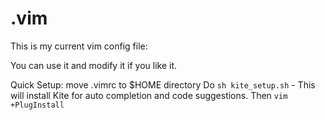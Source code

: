# .vim
This is my current vim config file:

You can use it and modify it if you like it.

Quick Setup:
move .vimrc to $HOME directory
Do ``sh kite_setup.sh`` - This will install Kite for auto completion and code suggestions.
Then ``vim +PlugInstall``
